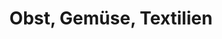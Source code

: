---
title: "Obst, Gemüse, Textilien"
url: /gruenhainichen/obst-gemuese-textilien/
shop: Lebensmittel
---